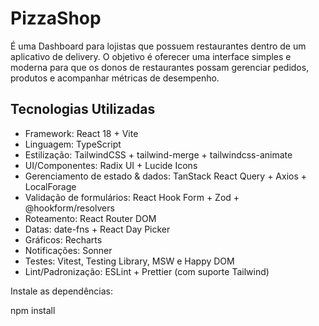 # PizzaShop

É uma Dashboard para lojistas que possuem restaurantes dentro de um aplicativo de delivery.
O objetivo é oferecer uma interface simples e moderna para que os donos de restaurantes possam gerenciar pedidos, produtos e acompanhar métricas de desempenho.

## Tecnologias Utilizadas

- Framework: React 18 + Vite
- Linguagem: TypeScript
- Estilização: TailwindCSS + tailwind-merge + tailwindcss-animate
- UI/Componentes: Radix UI + Lucide Icons
- Gerenciamento de estado & dados: TanStack React Query + Axios + LocalForage
- Validação de formulários: React Hook Form + Zod + @hookform/resolvers
- Roteamento: React Router DOM
- Datas: date-fns + React Day Picker
- Gráficos: Recharts
- Notificações: Sonner
- Testes: Vitest, Testing Library, MSW e Happy DOM
- Lint/Padronização: ESLint + Prettier (com suporte Tailwind)




Instale as dependências:

npm install
